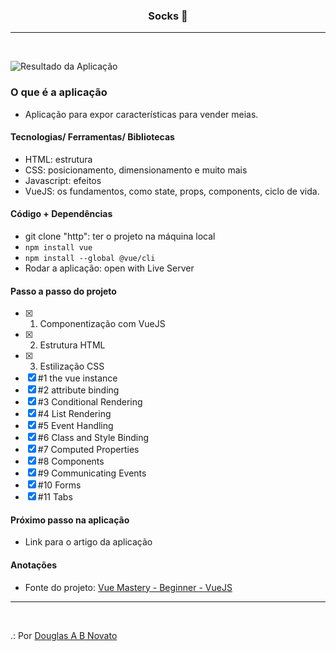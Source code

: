 <h3 align="center">
  Socks 🚀
</h3>

---
<br>

![Resultado da Aplicação](/images/a-aplicacao-terminada.jpg)

### O que é a aplicação

- Aplicação para expor características para vender meias.

#### Tecnologias/ Ferramentas/ Bibliotecas

- HTML: estrutura 
- CSS: posicionamento, dimensionamento e muito mais
- Javascript: efeitos
- VueJS: os fundamentos, como state, props, components, ciclo de vida.

#### Código + Dependências

- git clone "http": ter o projeto na máquina local
- `npm install vue`
- `npm install --global @vue/cli`
- Rodar a aplicação:  open with Live Server

#### Passo a passo do projeto

- [x] 1. Componentização com VueJS
- [x] 2. Estrutura HTML 
- [x] 3. Estilização CSS
- [x] #1 the vue instance
- [x] #2 attribute binding 
- [x] #3 Conditional Rendering 
- [x] #4 List Rendering  
- [x] #5 Event Handling 
- [x] #6 Class and Style Binding   
- [x] #7 Computed Properties   
- [x] #8 Components
- [x] #9 Communicating Events  
- [x] #10 Forms
- [x] #11 Tabs  

#### Próximo passo na aplicação

- Link para o artigo da aplicação 

#### Anotações   

- Fonte do projeto: [Vue Mastery - Beginner - VueJS](https://www.vuemastery.com/courses-path/beginner)

---
<br>

.: Por [Douglas A B Novato](https://linktr.ee/douglasabnovato)